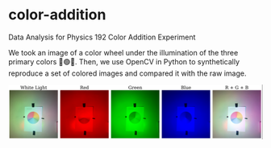 # color-addition

Data Analysis for Physics 192 Color Addition Experiment

We took an image of a color wheel under the illumination of the three primary colors 🔴🟢🔵. Then, we use OpenCV in Python to synthetically reproduce a set of colored images and compared it with the raw image.

![Combined R + G + B](combined_white_rgb.png)